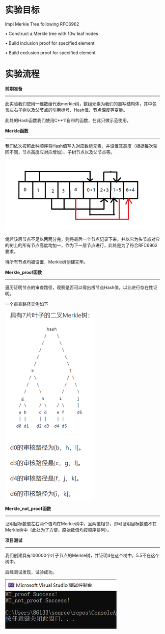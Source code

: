 实验目标
=

Impl Merkle Tree following RFC6962

• Construct a Merkle tree with 10w leaf nodes

• Build inclusion proof for specified element

• Build exclusion proof for specified element

实验流程
=

__前期准备__
______________

此实验我们使用一维数组代表merkle树，数组元素为我们的自写结构体，其中包含左右子树以及父节点的引用标号、Hash值、节点深度等变量。

此处的Hash函数我们使用C++11自带的函数，在此只做示范使用。

__Merkle函数__
______________

我们依次按照此种顺序将Hash值写入对应数组元素，并设置其高度（根据每次轮回不同，节点高度应对应增加）、子树节点以及父节点等。

![image](https://github.com/CLiangH/Picture/blob/main/M1.png)

倘若该层节点不足以两两分完，则将最后一个节点记录下来，并以它为头节点对应的树上的所有节点高度均加一，作为下一层节点进行，此处是为了符合RFC6962要求。

待所有节点均被设置，Merkle树创建完毕。

__Merkle_proof函数__
_________________

遍历证明节点的审查路径，观察是否可以得出根节点Hash值，以此进行存在性证明。

一个审查路径实例如下

![image](https://github.com/CLiangH/Picture/blob/main/M2.png)

__Merkle_not_proof函数__
_________________

证明目标数值左右两个值均在Merkle树中，且两值相邻，即可证明目标数值不在Merkle树中（此处为了方便，原始数值均按顺序排列）。

__项目测试__
_________________

我们创建具有100000个叶子节点的Merkle树，并证明4在这个树中，5.5不在这个树中。

后经测试发现，试验成功。

![image](https://github.com/CLiangH/Picture/blob/main/M3.png)
